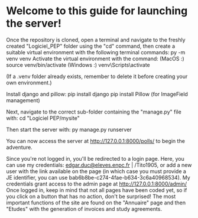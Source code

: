# Welcome to this guide for launching the server!

Once the repository is cloned, open a terminal and navigate to the freshly created "Logiciel_PEP" folder using the "cd" command, then create a suitable virtual environment with the following terminal commands:
py -m venv venv
Activate the virtual environment with the command:
(MacOS :) source venv/bin/activate
(Windows :) venv\Scripts\activate

(If a .venv folder already exists, remember to delete it before creating your own environment.)

Install django and pillow:
pip install django
pip install Pillow (for ImageField management)

Next, navigate to the correct sub-folder containing the "manage.py" file with:
cd "Logiciel PEP/mysite"

Then start the server with:
py manage.py runserver

You can now access the server at http://127.0.0.1:8000/polls/ to begin the adventure.

Since you're not logged in, you'll be redirected to a login page.
Here, you can use my credentials: edgar.duc@eleves.enpc.fr | /Tito1905, or add a new user with the link available on the page (in which case you must provide a JE identifier, you can use bab6b8be-c274-4fae-b634-3c6a40968534).
My credentials grant access to the admin page at http://127.0.0.1:8000/admin/
Once logged in, keep in mind that not all pages have been coded yet, so if you click on a button that has no action, don't be surprised!
The most important functions of the site are found on the "Annuaire" page and then "Etudes" with the generation of invoices and study agreements.